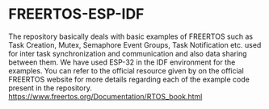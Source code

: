 # FREERTOS-ESP-IDF
The repository basically deals with basic examples of FREERTOS such as Task Creation, Mutex, Semaphore Event Groups, Task Notification etc. used for inter task synchronization and communication and also data sharing between them.  We have used ESP-32 in the IDF environment for the examples.  You can refer to the official resource given by on the official FREERTOS website for more details regarding each of the example code present in the repository.  https://www.freertos.org/Documentation/RTOS_book.html
